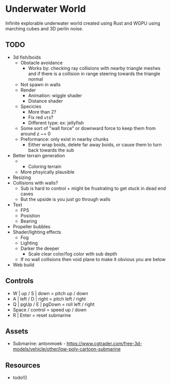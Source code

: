 # Underwater World

Infinite explorable underwater world created using Rust and WGPU using marching cubes and 3D perlin noise.

## TODO

- 3d fish/boids
    - Obstacle avoidance
        - Works by: checking ray collisions with nearby triangle meshes and if there is a collision in range steering towards the triangle normal 
    - Not spawn in walls
    - Render
        - Animation: wiggle shader
        - Distance shader
    - Specicies
        - More than 2?
        - Fix red `vt`s?
        - Different type: ex: jellyfish
    - Some sort of "wall force" or downward force to keep them from around z ~= 0
    - Preformance: only exist in nearby chunks
        - Either wrap boids, delete far away boids, or cause them to turn back towards the sub
- Better terrain generation
    - + Coloring terrain
    - More phsyically plausible
- Resizing
- Collisions with walls?
    - Sub is hard to control + might be frustrating to get stuck in dead end caves
    - But the upside is you just go through walls
- Text
    - FPS
    - Posistion
    - Bearing
- Propeller bubbles
- Shader/lighting effects
    - Fog
    - Lighting
    - Darker the deeper
        - Scale clear color/fog color with sub depth
    - If no wall collisions then void plane to make it obvious you are below
 - Web build

## Controls

- W | up / S | down = pitch up / down
- A | left / D | right = pitch left / right
- Q | pgUp / E | pgDown = roll left / right
- Space / control = speed up / down
- R | Enter = reset submarine

## Assets

- Submarine: antonmoek - https://www.cgtrader.com/free-3d-models/vehicle/other/low-poly-cartoon-submarine

## Resources

- todo!()
